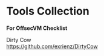 # Tools Collection     

**For OffsecVM Checklist** 

Dirty Cow   
https://github.com/exrienz/DirtyCow


